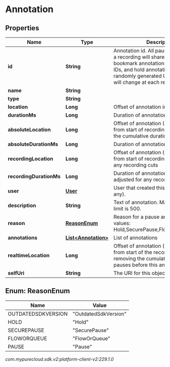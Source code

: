 # Annotation


## Properties

| Name | Type | Description | Notes |
| ------------ | ------------- | ------------- | ------------- |
| **id** | **String** | Annotation id. All pause annotations on a recording will share an ID value, bookmark annotations will have unique IDs, and hold annotations will have randomly generated UUIDs (i.e. the ID will change at each request). |  [optional] |
| **name** | **String** |  |  [optional] |
| **type** | **String** |  |  [optional] |
| **location** | **Long** | Offset of annotation in milliseconds. |  [optional] |
| **durationMs** | **Long** | Duration of annotation in milliseconds. |  [optional] |
| **absoluteLocation** | **Long** | Offset of annotation (milliseconds) from start of recording (after removing the cumulative duration of all pauses). |  [optional] |
| **absoluteDurationMs** | **Long** | Duration of annotation (milliseconds). |  [optional] |
| **recordingLocation** | **Long** | Offset of annotation (milliseconds) from start of recording, adjusted for any recording cuts |  [optional] |
| **recordingDurationMs** | **Long** | Duration of annotation (milliseconds), adjusted for any recording cuts. |  [optional] |
| **user** | [**User**](User) | User that created this annotation (if any). |  [optional] |
| **description** | **String** | Text of annotation. Maximum character limit is 500. |  [optional] |
| **reason** | [**ReasonEnum**](#Enum--ReasonEnum) | Reason for a pause annotation. Valid values: Hold,SecurePause,FlowOrQueue,Pause |  [optional] |
| **annotations** | [**List&lt;Annotation&gt;**](Annotation) | List of annotations |  [optional] |
| **realtimeLocation** | **Long** | Offset of annotation (milliseconds) from start of the recording before removing the cumulative duration of all pauses before this annotation |  [optional] |
| **selfUri** | **String** | The URI for this object |  [optional] |


## Enum: ReasonEnum

| Name | Value |
| ---- | ----- |
| OUTDATEDSDKVERSION | &quot;OutdatedSdkVersion&quot; | 
| HOLD | &quot;Hold&quot; | 
| SECUREPAUSE | &quot;SecurePause&quot; | 
| FLOWORQUEUE | &quot;FlowOrQueue&quot; | 
| PAUSE | &quot;Pause&quot; | 




_com.mypurecloud.sdk.v2:platform-client-v2:229.1.0_
